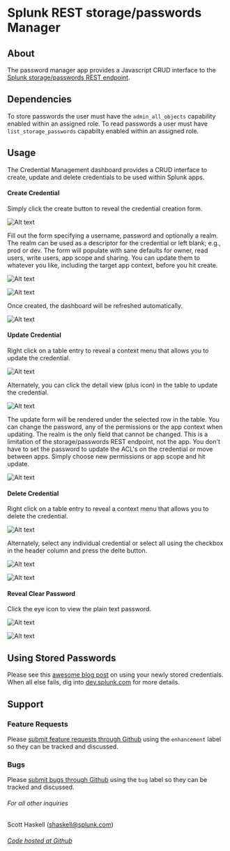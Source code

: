 # Splunk REST storage/passwords Manager

## About

The password manager app provides a Javascript CRUD interface to the [Splunk storage/passwords REST endpoint](http://docs.splunk.com/Documentation/Splunk/7.0.3/RESTREF/RESTaccess#storage.2Fpasswords). 

## Dependencies
To store passwords the user must have the `admin_all_objects` capability enabled within an assigned role. To read passwords a user must have `list_storage_passwords` capabilty enabled within an assigned role.

## Usage
The Credential Management dashboard provides a CRUD interface to create, update and delete credentials to be used within Splunk apps. 

#### Create Credential
Simply click the create button to reveal the credential creation form.

![Alt text](appserver/static/img/credential_management-tour:enterprise/credential-create.png?raw=true)

Fill out the form specifying a username, password and optionally a realm. The realm can be used as a descriptor for the credential or left blank; e.g., prod or dev. The form will populate with sane defaults for owner, read users, write users, app scope and sharing. You can update them to whatever you like, including the target app context, before you hit create.

![Alt text](appserver/static/img/credential_management-tour:enterprise/create-form.png?raw=true)

![Alt text](appserver/static/img/credential_management-tour:enterprise/create-success-modal.png?raw=true)

Once created, the dashboard will be refreshed automatically. 

![Alt text](appserver/static/img/credential_management-tour:enterprise/table.png?raw=true)

#### Update Credential

Right click on a table entry to reveal a context menu that allows you to update the credential. 

![Alt text](appserver/static/img/credential_management-tour:enterprise/context-update.png?raw=true)

Alternately, you can click the detail view (plus icon) in the table to update the credential.

![Alt text](appserver/static/img/credential_management-tour:enterprise/detail-view.png?raw=true)

The update form will be rendered under the selected row in the table. You can change the password, any of the permissions or the app context when updating. The realm is the only field that cannot be changed. This is a limitation of the storage/passwords REST endpoint, not the app. You don't have to set the password to update the ACL's on the credential or move between apps. Simply choose new permissions or app scope and hit update.

![Alt text](appserver/static/img/credential_management-tour:enterprise/inline-update.png?raw=true)

#### Delete Credential

Right click on a table entry to reveal a context menu that allows you to delete the credential. 

![Alt text](appserver/static/img/credential_management-tour:enterprise/context-delete.png?raw=true)

Alternately, select any individual credential or select all using the checkbox in the header column and press the delte button.

![Alt text](appserver/static/img/credential_management-tour:enterprise/multi-delete.png?raw=true)

![Alt text](appserver/static/img/credential_management-tour:enterprise/multi-delete-confirm.png?raw=true)

#### Reveal Clear Password

Click the eye icon to view the plain text password.

![Alt text](appserver/static/img/credential_management-tour:enterprise/show-password.png?raw=true)

![Alt text](appserver/static/img/credential_management-tour:enterprise/clear-password-modal.png?raw=true)

## Using Stored Passwords
Please see this [awesome blog post](http://www.georgestarcher.com/splunk-stored-encrypted-credentials/) on using your newly stored credentials. When all else fails, dig into [dev.splunk.com](http://dev.splunk.com/search/?q=storage%2Fpasswords&l=en&submit=Search) for more details.

## Support

### Feature Requests
Please [submit feature requests through Github](https://github.com/sghaskell/rest-storage-passwords-manager/labels/enhancement) using the ``enhancement`` label so they can be tracked and discussed.

### Bugs
Please [submit bugs through Github](https://github.com/sghaskell/rest-storage-passwords-manager/labels/bug) using the ``bug`` label so they can be tracked and discussed.

###### For all other inquiries
Scott Haskell ([shaskell@splunk.com](mailto:shaskell@splunk.com))
###### [Code hosted at Github](https://github.com/sghaskell/rest-storage-passwords-manager)